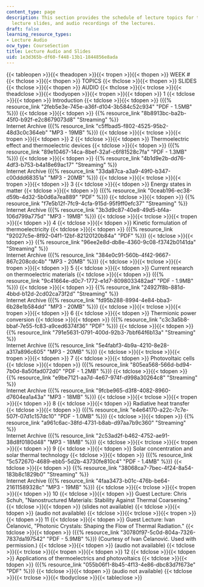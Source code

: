 ```yaml
---
content_type: page
description: This section provides the schedule of lecture topics for the course,
  lecture slides, and audio recordings of the lectures.
draft: false
learning_resource_types:
- Lecture Audio
ocw_type: CourseSection
title: Lecture Audio and Slides
uid: 1e3d365b-df60-f448-13b1-1844856e8ada
---
```

{{< tableopen >}}{{< theadopen >}}{{< tropen >}}{{< thopen >}}
WEEK #
{{< thclose >}}{{< thopen >}}
TOPICS
{{< thclose >}}{{< thopen >}}
SLIDES
{{< thclose >}}{{< thopen >}}
AUDIO
{{< thclose >}}{{< trclose >}}{{< theadclose >}}{{< tbodyopen >}}{{< tropen >}}{{< tdopen >}}
1
{{< tdclose >}}{{< tdopen >}}
Introduction
{{< tdclose >}}{{< tdopen >}}
({{% resource_link "2feb5e3e-745e-a36f-d104-3b584c52c934" "PDF - 1.5MB" %}})
{{< tdclose >}}{{< tdopen >}}
{{% resource_link "8b8913bc-ba2b-45f0-b92f-e2c8679073d8" "Streaming" %}}    
Internet Archive ({{% resource_link "c5ffbad5-f802-4525-95b2-48d3c0c364eb" "MP3 - 19MB" %}})
{{< tdclose >}}{{< trclose >}}{{< tropen >}}{{< tdopen >}}
2
{{< tdclose >}}{{< tdopen >}}
Thermoelectric effect and thermoelectric devices
{{< tdclose >}}{{< tdopen >}}
({{% resource_link "89e10467-14ca-8bef-32af-c6f81528c7fa" "PDF - 1.3MB" %}})
{{< tdclose >}}{{< tdopen >}}
{{% resource_link "4b1d9e2b-dd76-4df3-b753-b4a18e69ac17" "Streaming" %}}   
Internet Archive ({{% resource_link "33da87ca-a3a9-49f0-b347-c00ddd68351a" "MP3 - 20MB" %}})
{{< tdclose >}}{{< trclose >}}{{< tropen >}}{{< tdopen >}}
3
{{< tdclose >}}{{< tdopen >}}
Energy states in matter
{{< tdclose >}}{{< tdopen >}}
({{% resource_link "0ceab196-ec38-d59b-4d32-5b0d6a7ea889" "PDF" %}})
{{< tdclose >}}{{< tdopen >}}
{{% resource_link "f7e5b12f-7fc9-4cfa-915d-95f9ff0efc37" "Streaming" %}}   
Internet Archive ({{% resource_link "3b3d9c87-40e8-49d5-bf4a-106d799a775d" "MP3 - 19MB" %}})
{{< tdclose >}}{{< trclose >}}{{< tropen >}}{{< tdopen >}}
4
{{< tdclose >}}{{< tdopen >}}
Kinetic formulation of thermoelectricity
{{< tdclose >}}{{< tdopen >}}
({{% resource_link "92027c5e-8f92-04f1-12bf-82120120b84a" "PDF" %}})
{{< tdclose >}}{{< tdopen >}}
{{% resource_link "96ee2e8d-db8e-4360-9c08-f3742b0141da" "Streaming" %}}   
Internet Archive ({{% resource_link "384e0c91-560b-4f42-9667-867c208cdc4b" "MP3 - 20MB" %}})
{{< tdclose >}}{{< trclose >}}{{< tropen >}}{{< tdopen >}}
5
{{< tdclose >}}{{< tdopen >}}
Current research on thermoelectric materials
{{< tdclose >}}{{< tdopen >}}
({{% resource_link "9c41664e-d0c7-1772-e1d7-8098033482ad" "PDF - 1.9MB" %}})
{{< tdclose >}}{{< tdopen >}}
{{% resource_link "24927f8b-881d-4bbd-b12d-2cd02ca73f2d" "Streaming" %}}   
Internet Archive ({{% resource_link "fd95b288-8994-4e84-bba3-6b28e1b584dd" "MP3 - 20MB" %}})
{{< tdclose >}}{{< trclose >}}{{< tropen >}}{{< tdopen >}}
6
{{< tdclose >}}{{< tdopen >}}
Thermionic power conversion
{{< tdclose >}}{{< tdopen >}}
({{% resource_link "c3c3a5b8-bbaf-7e55-fc83-a9ced6374f36" "PDF" %}})
{{< tdclose >}}{{< tdopen >}}
{{% resource_link "791e5631-0791-400d-92b3-7bbf64f6b13a" "Streaming" %}}   
Internet Archive ({{% resource_link "5e4fabf3-4b9a-4210-8e28-a317a896c605" "MP3 - 20MB" %}})
{{< tdclose >}}{{< trclose >}}{{< tropen >}}{{< tdopen >}}
7
{{< tdclose >}}{{< tdopen >}}
Photovoltaic cells
{{< tdclose >}}{{< tdopen >}}
({{% resource_link "805ea568-566d-bd94-7b0d-8a50fad072d0" "PDF - 1.2MB" %}})
{{< tdclose >}}{{< tdopen >}}
{{% resource_link "e9be7121-aa7d-4e67-974f-d998a30264c8" "Streaming" %}}  
Internet Archive ({{% resource_link "9fcbe965-d3f8-4082-8960-d7604ea1a43a" "MP3 - 18MB" %}})
{{< tdclose >}}{{< trclose >}}{{< tropen >}}{{< tdopen >}}
8
{{< tdclose >}}{{< tdopen >}}
Radiative heat transfer
{{< tdclose >}}{{< tdopen >}}
({{% resource_link "e4e64170-a22c-7c7e-507f-07d1c157dc10" "PDF - 1.0MB" %}})
{{< tdclose >}}{{< tdopen >}}
{{% resource_link "a961c6ac-38fd-4731-b8ab-d97aa7b9c360" "Streaming" %}}   
Internet Archive ({{% resource_link "2c53ad2f-b462-4752-ae91-38d8f0180d48" "MP3 - 18MB" %}})
{{< tdclose >}}{{< trclose >}}{{< tropen >}}{{< tdopen >}}
9
{{< tdclose >}}{{< tdopen >}}
Solar concentration and solar thermal technology
{{< tdclose >}}{{< tdopen >}}
({{% resource_link "5c572670-4689-ebb5-5d2b-43730fe810c4" "PDF - 1.4MB" %}})
{{< tdclose >}}{{< tdopen >}}
{{% resource_link "38068ca7-7bec-4f24-8a54-183b8c1829b0" "Streaming" %}}   
Internet Archive ({{% resource_link "4faa3473-b01c-476b-be64-21611589328c" "MP3 - 19MB" %}})
{{< tdclose >}}{{< trclose >}}{{< tropen >}}{{< tdopen >}}
10
{{< tdclose >}}{{< tdopen >}}
Guest Lecture: Chris Schuh, "Nanostructured Materials: Stability Against Thermal Coarsening."
{{< tdclose >}}{{< tdopen >}}
(slides not available)
{{< tdclose >}}{{< tdopen >}}
(audio not available)
{{< tdclose >}}{{< trclose >}}{{< tropen >}}{{< tdopen >}}
11
{{< tdclose >}}{{< tdopen >}}
Guest Lecture: Ivan Čelanović, "Photonic Crystals: Shaping the Flow of Thermal Radiation."
{{< tdclose >}}{{< tdopen >}}
({{% resource_link "30780f97-5c0d-804a-7326-7837da197542" "PDF - 5.9MB" %}}) (Courtesy of Ivan Čelanović. Used with permission.)
{{< tdclose >}}{{< tdopen >}}
(audio not available)
{{< tdclose >}}{{< trclose >}}{{< tropen >}}{{< tdopen >}}
12
{{< tdclose >}}{{< tdopen >}}
Applications of thermoelectrics and photovoltaics
{{< tdclose >}}{{< tdopen >}}
({{% resource_link "055b06f1-8b45-4f13-4e86-dbc83d7f673e" "PDF" %}})
{{< tdclose >}}{{< tdopen >}}
(audio not available)
{{< tdclose >}}{{< trclose >}}{{< tbodyclose >}}{{< tableclose >}}